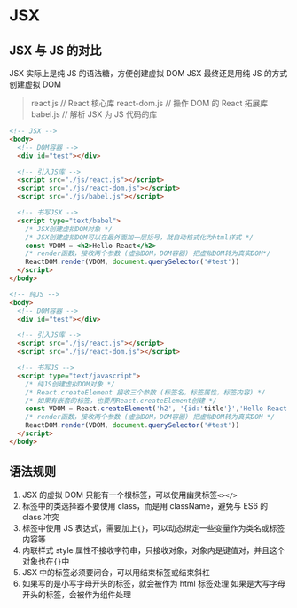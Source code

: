 # JSX

## JSX 与 JS 的对比

JSX 实际上是纯 JS 的语法糖，方便创建虚拟 DOM
JSX 最终还是用纯 JS 的方式创建虚拟 DOM

> react.js // React 核心库
> react-dom.js // 操作 DOM 的 React 拓展库
> babel.js // 解析 JSX 为 JS 代码的库

```html
<!-- JSX -->
<body>
  <!-- DOM容器 -->
  <div id="test"></div>

  <!-- 引入JS库 -->
  <script src="./js/react.js"></script>
  <script src="./js/react-dom.js"></script>
  <script src="./js/babel.js"></script>

  <!-- 书写JSX -->
  <script type="text/babel">
    /* JSX创建虚拟DOM对象 */
    /* JSX创建虚拟DOM可以在最外面加一层括号，就自动格式化为html样式 */
    const VDOM = <h2>Hello React</h2>
    /* render函数，接收两个参数 (虚拟DOM，DOM容器) 把虚拟DOM转为真实DOM*/
    ReactDOM.render(VDOM, document.querySelector('#test'))
  </script>
</body>
```

```html
<!-- 纯JS -->
<body>
  <!-- DOM容器 -->
  <div id="test"></div>

  <!-- 引入JS库 -->
  <script src="./js/react.js"></script>
  <script src="./js/react-dom.js"></script>

  <!-- 书写JS -->
  <script type="text/javascript">
    /* 纯JS创建虚拟DOM对象 */
    /* React.createElement 接收三个参数 (标签名，标签属性，标签内容) */
    /* 如果有嵌套的标签，也要用React.createElement创建 */
    const VDOM = React.createElement('h2', '{id:'title'}','Hello React')
    /* render函数，接收两个参数 (虚拟DOM，DOM容器) 把虚拟DOM转为真实DOM */
    ReactDOM.render(VDOM, document.querySelector('#test'))
  </script>
</body>
```

## 语法规则

1. JSX 的虚拟 DOM 只能有一个根标签，可以使用幽灵标签`<></>`
2. 标签中的类选择器不要使用 class，而是用 className，避免与 ES6 的 class 冲突
3. 标签中使用 JS 表达式，需要加上`{}`，可以动态绑定一些变量作为类名或标签内容等
4. 内联样式 style 属性不接收字符串，只接收对象，对象内是键值对，并且这个对象也在`{}`中
5. JSX 中的标签必须要闭合，可以用结束标签或结束斜杠
6. 如果写的是小写字母开头的标签，就会被作为 html 标签处理
   如果是大写字母开头的标签，会被作为组件处理
